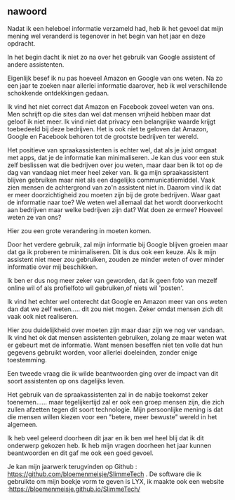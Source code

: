 ﻿## nawoord

Nadat ik een heleboel informatie verzameld had, heb ik het gevoel dat mijn mening wel veranderd is tegenover in het begin van het jaar en deze opdracht.

In het begin dacht ik niet zo na over het gebruik van Google assistent of andere assistenten. 

Eigenlijk besef ik nu pas hoeveel Amazon en Google van ons weten. Na zo een jaar te zoeken naar allerlei informatie daarover, heb ik wel verschillende schokkende ontdekkingen gedaan.

Ik vind het niet correct dat Amazon en Facebook zoveel weten van ons. Men schrijft op die sites dan wel dat mensen vrijheid hebben maar dat geloof ik niet meer. Ik vind niet dat privacy een belangrijke waarde krijgt toebedeeld bij deze bedrijven.
Het is ook niet te geloven dat Amazon, Google en Facebook behoren tot de grootste bedrijven ter wereld.


Het positieve van spraakassistenten is echter wel, dat als je juist omgaat met apps, dat je de informatie kan minimaliseren. 
Je kan dus voor een stuk zelf beslissen wat die bedrijven over jou weten, maar daar ben ik tot op de dag van vandaag niet meer heel zeker van. Ik ga mijn spraakassistent blijven gebruiken maar niet als een dagelijks communicatiemiddel. Vaak zien mensen de achtergrond van zo'n assistent niet in. Daarom vind ik dat er meer doorzichtigheid zou moeten zijn bij de grote bedrijven. 
Waar gaat de informatie naar toe? We weten wel allemaal dat het wordt doorverkocht aan bedrijven maar welke bedrijven zijn dat? Wat doen ze ermee? Hoeveel weten ze van ons?

Hier zou een grote verandering in moeten komen.

Door het verdere gebruik, zal mijn informatie bij Google blijven groeien maar dat ga ik proberen te minimaliseren. Dit is dus ook een keuze. Als ik mijn assistent niet meer zou gebruiken,  zouden ze minder weten of over minder informatie over mij beschikken.

Ik ben er dus nog meer zeker van geworden, dat ik geen foto van mezelf online wil of als profielfoto wil gebruiken,of niets wil 'posten'.

Ik vind het echter wel onterecht dat Google en Amazon meer van ons weten dan dat we zelf weten..... dit zou niet mogen. Zeker omdat mensen zich dit vaak ook niet realiseren. 

Hier zou duidelijkheid over moeten zijn maar daar zijn we nog ver vandaan. Ik vind het ok dat mensen assistenten gebruiken, zolang ze maar weten wat er gebeurt met de informatie. Want mensen beseffen niet ten volle dat hun gegevens gebruikt worden,  voor allerlei doeleinden, zonder enige toestemming.

Een tweede vraag die ik wilde beantwoorden ging over de impact van dit soort assistenten op ons dagelijks leven.

Het gebruik van de spraakassistenten zal in de nabije toekomst zeker toenemen...... maar tegelijkertijd zal er ook een groep mensen zijn, die zich zullen afzetten tegen dit soort technologie. 
Mijn persoonlijke mening is dat die mensen willen kiezen voor een "betere, meer bewuste" wereld in het algemeen. 

Ik heb veel geleerd doorheen dit jaar en ik ben wel heel blij dat ik dit onderwerp gekozen heb. Ik heb mijn vragen doorheen het jaar kunnen beantwoorden en dit gaf me ook een goed gevoel.

Je kan mijn jaarwerk terugvinden op Github : https://github.com/bloemenmeisje/SlimmeTech .
De software die ik gebruikte om mijn boekje vorm te geven is LYX, ik maakte ook een website :https://bloemenmeisje.github.io/SlimmeTech/

